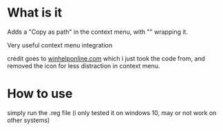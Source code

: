 # What is it

Adds a "Copy as path" in the context menu, with "" wrapping it.

Very useful context menu integration

credit goes to [winhelponline.com](https://www.winhelponline.com/blog/copy-as-path-always-show-right-click-windows-10/?expand_article=1) which i just took the code from, and removed the icon for less distraction in context menu.

# How to use

simply run the .reg file (i only tested it on windows 10, may or not work on other systems)
